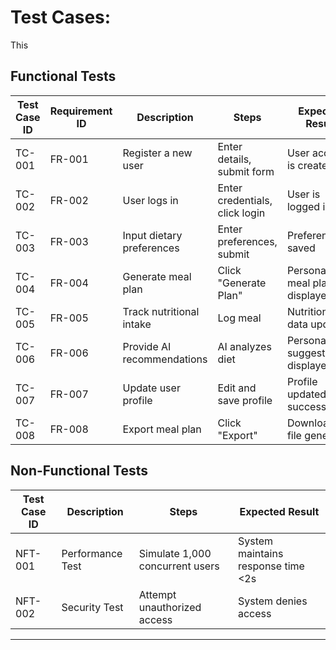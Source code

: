 # Test Cases:
This

## Functional Tests
| Test Case ID | Requirement ID | Description | Steps | Expected Result | Actual Result | Status |
|-------------|---------------|-------------|-------|----------------|---------------|--------|
| TC-001 | FR-001 | Register a new user | Enter details, submit form | User account is created | | |
| TC-002 | FR-002 | User logs in | Enter credentials, click login | User is logged in | | |
| TC-003 | FR-003 | Input dietary preferences | Enter preferences, submit | Preferences saved | | |
| TC-004 | FR-004 | Generate meal plan | Click "Generate Plan" | Personalized meal plan displayed | | |
| TC-005 | FR-005 | Track nutritional intake | Log meal | Nutritional data updated | | |
| TC-006 | FR-006 | Provide AI recommendations | AI analyzes diet | Personalized suggestions displayed | | |
| TC-007 | FR-007 | Update user profile | Edit and save profile | Profile updated successfully | | |
| TC-008 | FR-008 | Export meal plan | Click "Export" | Downloadable file generated | | |

## Non-Functional Tests
| Test Case ID | Description | Steps | Expected Result |
|-------------|-------------|-------|----------------|
| NFT-001 | Performance Test | Simulate 1,000 concurrent users | System maintains response time <2s |
| NFT-002 | Security Test | Attempt unauthorized access | System denies access |

---



